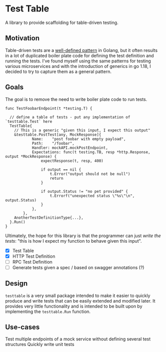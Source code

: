 # Test Table

A library to provide scaffolding for table-driven testing.

## Motivation

Table-driven tests are a [well-defined pattern](https://github.com/golang/go/wiki/TableDrivenTests) in Golang, but it often results in a lot of duplicated boiler plate code for defining the test definition and running the tests. I've found myself using the same patterns for testing various microservices and with the introduction of generics in go 1.18, I decided to try to capture them as a general pattern.

## Goals

The goal is to remove the need to write boiler plate code to run tests.

```golang
func TestFoobarEndpoint(t *testing.T) {

  // define a table of tests - put any implementation of `testtable.Test` here
  TestTable{
    // This is a generic "given this input, I expect this output"
    &testtable.PostTest[any, MockResponse]{
			Name:    "post foobar with empty payload",
			Path:    "/foobar",
			Handler: mockAPI.mockPostEndpoint,
			Expectations: func(t testing.TB, resp *http.Response, output *MockResponse) {
				expectResponse(t, resp, 400)

				if output == nil {
					t.Error("output should not be null")
					return
				}

				if output.Status != "no pet provided" {
					t.Errorf("unexpected status \"%s\"\n", output.Status)
				}
			},
		},
    AnotherTestDefinitionType{...},
  }.Run()
}
```

Ultimately, the hope for this library is that the programmer can just _write the tests_: "this is how I expect my function to behave given this input".

- [x] Test Table
- [x] HTTP Test Definition
- [ ] RPC Test Definition
- [ ] Generate tests given a spec / based on swagger annotations (?)

## Design

`testtable` is a very small package intended to make it easier to quickly produce and write tests that can be easily extended and modified later. It provides very little functionality and is intended to be built upon by implementing the `testtable.Run` function.

## Use-cases

Test multiple endpoints of a mock service without defining several test structures
Quickly write unit tests